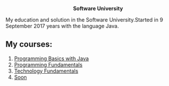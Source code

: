 <p align="center"> <strong>Software University</strong><p>


My education and solution in the Software University.Started in 9 September 2017 years with the language Java.


## My courses:
1. <a href="https://github.com/ItsGosho/SoftUni/tree/master/%231%20Programming%20Basics%20Java"> Programming Basics with Java </a> 
2. <a href="https://github.com/ItsGosho/SoftUni/tree/master/%232%20Tech%20Module/%231.Programming%20Fundamentals"> Programming Fundamentals</a> 
3. <a href="https://github.com/ItsGosho/SoftUni/tree/master/%232%20Tech%20Module/%232.Software%20Technologies"> Technology Fundamentals </a> 
4. <a href="https://github.com/ItsGosho/SoftUni"> Soon </a> 
